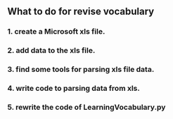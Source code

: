 ## What to do for revise vocabulary 

### 1. create a Microsoft xls file.
### 2. add data to the xls file.
### 3. find some tools for parsing xls file data.
### 4. write code to parsing data from xls.
### 5. rewrite the code of LearningVocabulary.py